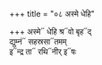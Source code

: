 +++
title = "०८ अस्मे धेहि"

+++
अस्मे᳓ धेहि श्र᳓वो बृह᳓द्  
द्युम्नं᳓ सहस्रसा᳓तमम्  
इ᳓न्द्र ता᳓ रथि᳓नीर् इ᳓षः